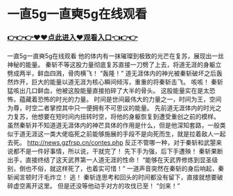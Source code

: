 # 一直5g一直奭5g在线观看

### <a href="https://https://github.com/lourv/hair/issues/1">👉👉👉♥♥点此进入♥观看入口👈👉👉</a>

一直5g一直奭5g在线观看
他的体内有一抹璀璨到极致的光芒在复苏，展现出一丝神秘的能量。
    秦斩不等这股力量彻底复苏直接一刀劈了上去，将道无涯的身躯立劈成两半，鲜血四溅，骨肉横飞！
    “轰隆！”
    道无涯体内的神光被秦斩破坏之后轰然炸开，巨大的能量以道无涯为核心瞬间倾泻，重重的将秦斩击飞。
    咳咳！
    秦斩猛咳出几口鲜血，他被这股能量直接拍碎了大半的骨头。
    这股能量实在是太恐怖，蕴藏着恐怖的时光的力量。
    时间是世间最伟大的力量之一，时间为王，空间为尊，时空二者掌控其中只一便拥有不可思议的能量。
    先前道无涯体内的时光之力复苏，他想要在短时间内扭转时空，将他的身躯恢复到遭受重创之前的模样。
    虽然秦斩并不知道道无涯体内的神芒具体的作用是什么，但是他深知套路，一般类似于道无涯这一类大佬临死之前能够施展的手段不是向死而生，就是拉着敌人一起去死。
    http://news.gzfrsp.cn/contes.php
    反正不管哪一种，对于秦斩和武曌来说都不是一件好事情，所以说，干就完了！
    先下手为强，后下手遭殃！
    秦斩果断出手，直接终结了这天武界第一人道无涯的性命！
    “能够在天武界修炼到显圣级别，倒也不俗，就这样死了，也着实可惜！”
    一道声音突然在秦斩的身后响起，秦斩闻言顿时汗毛炸立！
    逃！
    秦斩连思考和回头的时间都没有留下，直接就想要破碎虚空离开这里。
    但是还没等他动手对方的攻伐已至！
    “剑来！”
